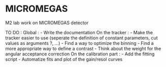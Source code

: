 # MICROMEGAS
M2 lab work on MICROMEGAS detector

TO DO : 
  Global :
    - Write the documentation
  On the tracker :
    - Make the tracker easier to use (seperate the definition of constant parameters, cut values as arguments ?, ...)
    - Find a way to optimize the binning
    - Find a more appropriate way to define a contrast
    - Think about the weight for the angular acceptance correction 
  On the calibration part :
    - Add the fitting script
    - Automatize fits and plot of the gain/resol curves 

